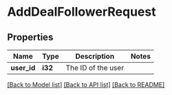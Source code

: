 # AddDealFollowerRequest

## Properties

Name | Type | Description | Notes
------------ | ------------- | ------------- | -------------
**user_id** | **i32** | The ID of the user | 

[[Back to Model list]](../README.md#documentation-for-models) [[Back to API list]](../README.md#documentation-for-api-endpoints) [[Back to README]](../README.md)


